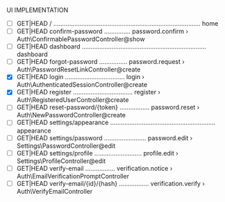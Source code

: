 UI IMPLEMENTATION

- [ ] GET|HEAD  / .................................................................................... home
- [ ] GET|HEAD  confirm-password ............... password.confirm › Auth\ConfirmablePasswordController@show
- [ ] GET|HEAD  dashboard ....................................................................... dashboard
- [ ] GET|HEAD  forgot-password ................ password.request › Auth\PasswordResetLinkController@create
- [x] GET|HEAD  login .................................. login › Auth\AuthenticatedSessionController@create
- [x] GET|HEAD  register .................................. register › Auth\RegisteredUserController@create
- [ ] GET|HEAD  reset-password/{token} ................. password.reset › Auth\NewPasswordController@create
- [ ] GET|HEAD  settings/appearance ............................................................ appearance
- [ ] GET|HEAD  settings/password ........................ password.edit › Settings\PasswordController@edit
- [ ] GET|HEAD  settings/profile ........................... profile.edit › Settings\ProfileController@edit
- [ ] GET|HEAD  verify-email ................. verification.notice › Auth\EmailVerificationPromptController
- [ ] GET|HEAD  verify-email/{id}/{hash} ................. verification.verify › Auth\VerifyEmailController
